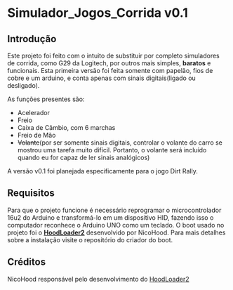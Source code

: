 # Simulador_Jogos_Corrida v0.1

## Introdução

Este projeto foi feito com o intuito de substituir por completo simuladores de corrida, como G29 da Logitech, por outros mais simples, **baratos** e funcionais. Esta primeira versão foi feita somente com papelão, fios de cobre e um arduino, e conta apenas com sinais digitais(ligado ou desligado).

As funções presentes são:
- Acelerador 
- Freio
- Caixa de Câmbio, com 6 marchas
- Freio de Mão
- ~~Volante~~(por ser somente sinais digitais, controlar o volante do carro se mostrou uma tarefa muito difícil. Portanto, o volante será incluído quando eu for capaz de ler sinais analógicos)

A versão v0.1 foi planejada especificamente para o jogo Dirt Rally.

## Requisitos

Para que o projeto funcione é necessário reprogramar o microcontrolador 16u2 do Arduino e transformá-lo em um dispositivo HID, fazendo isso o computador reconhece o Arduino UNO como um teclado. O boot usado no projeto foi o [**HoodLoader2**](https://github.com/NicoHood/HoodLoader2) desenvolvido por NicoHood. Para mais detalhes sobre a instalação visite o repositório do criador do boot.

## Créditos
NicoHood responsável pelo desenvolvimento do [HoodLoader2](https://github.com/NicoHood/HoodLoader2)

